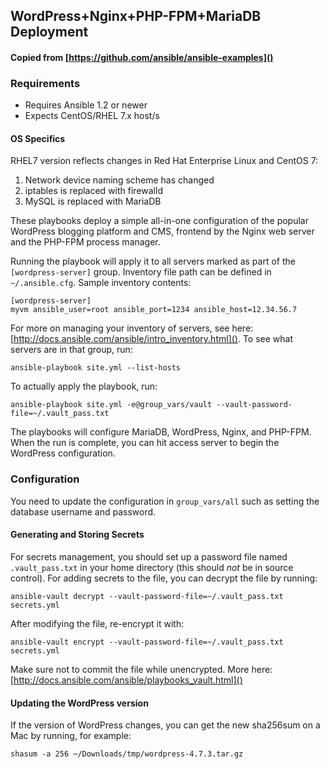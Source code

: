 ## WordPress+Nginx+PHP-FPM+MariaDB Deployment

#### Copied from [https://github.com/ansible/ansible-examples]()

### Requirements
- Requires Ansible 1.2 or newer
- Expects CentOS/RHEL 7.x host/s

#### OS Specifics

RHEL7 version reflects changes in Red Hat Enterprise Linux and CentOS 7:

1. Network device naming scheme has changed
2. iptables is replaced with firewalld
3. MySQL is replaced with MariaDB

These playbooks deploy a simple all-in-one configuration of the popular
WordPress blogging platform and CMS, frontend by the Nginx web server and the
PHP-FPM process manager.

Running the playbook will apply it to all servers marked as part of the `[wordpress-server]`
group.  Inventory file path can be defined in `~/.ansible.cfg`.  Sample inventory contents:

    [wordpress-server]
    myvm ansible_user=root ansible_port=1234 ansible_host=12.34.56.7

For more on managing your inventory of servers, see here:
[http://docs.ansible.com/ansible/intro_inventory.html]().
To see what servers are in that group, run:

    ansible-playbook site.yml --list-hosts

To actually apply the playbook, run:

    ansible-playbook site.yml -e@group_vars/vault --vault-password-file=~/.vault_pass.txt

The playbooks will configure MariaDB, WordPress, Nginx, and PHP-FPM. When the run
is complete, you can hit access server to begin the WordPress configuration.

### Configuration

You need to update the configuration in `group_vars/all` such as setting the database username
and password.

#### Generating and Storing Secrets

For secrets management, you should set up a password file named `.vault_pass.txt` in your
home directory (this should _not_ be in source control).
For adding secrets to the file, you can decrypt the file by
running:

    ansible-vault decrypt --vault-password-file=~/.vault_pass.txt secrets.yml

After modifying the file, re-encrypt it with:

    ansible-vault encrypt --vault-password-file=~/.vault_pass.txt secrets.yml

Make sure not to commit the file while unencrypted.  More here: [http://docs.ansible.com/ansible/playbooks_vault.html]()

#### Updating the WordPress version

If the version of WordPress changes, you can get the new sha256sum
on a Mac by running, for example:

    shasum -a 256 ~/Downloads/tmp/wordpress-4.7.3.tar.gz

